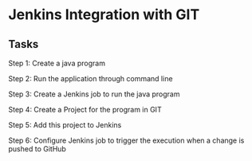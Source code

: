 Jenkins Integration with GIT
============================

Tasks
-----

Step 1:	Create a java program
		
Step 2:	Run the application through command line

Step 3:	Create a Jenkins job to run the java program

Step 4:	Create a Project for the program in GIT

Step 5:	Add this project to Jenkins

Step 6: Configure Jenkins job to trigger the execution when a change is pushed to GitHub